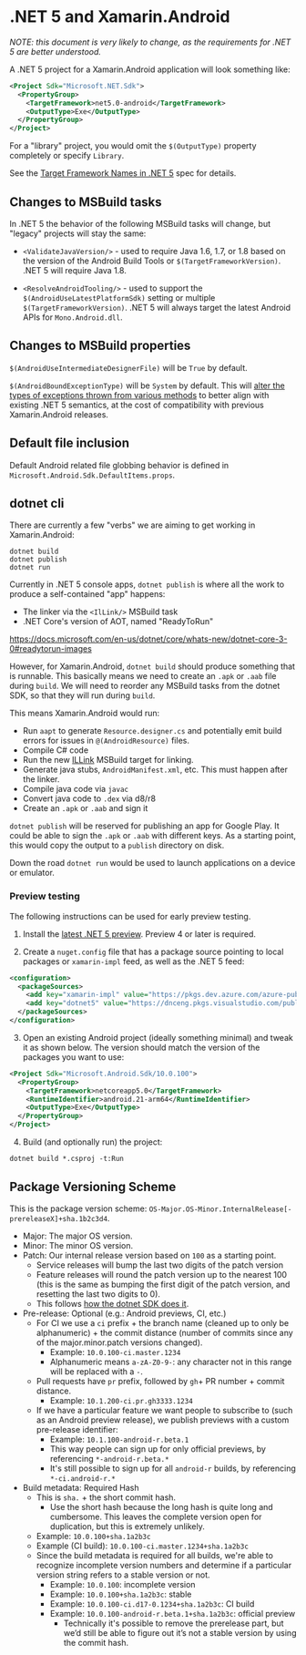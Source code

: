 # .NET 5 and Xamarin.Android

_NOTE: this document is very likely to change, as the requirements for
.NET 5 are better understood._

A .NET 5 project for a Xamarin.Android application will look something
like:

```xml
<Project Sdk="Microsoft.NET.Sdk">
  <PropertyGroup>
    <TargetFramework>net5.0-android</TargetFramework>
    <OutputType>Exe</OutputType>
  </PropertyGroup>
</Project>
```

For a "library" project, you would omit the `$(OutputType)` property
completely or specify `Library`.

See the [Target Framework Names in .NET 5][net5spec] spec for details.

[net5spec]: https://github.com/dotnet/designs/blob/5e921a9dc8ecce33b3195dcdb6f10ef56ef8b9d7/accepted/2020/net5/net5.md

## Changes to MSBuild tasks

In .NET 5 the behavior of the following MSBuild tasks will change, but
"legacy" projects will stay the same:

* `<ValidateJavaVersion/>` - used to require Java 1.6, 1.7, or 1.8
  based on the version of the Android Build Tools or
  `$(TargetFrameworkVersion)`. .NET 5 will require Java 1.8.

* `<ResolveAndroidTooling/>` - used to support the
  `$(AndroidUseLatestPlatformSdk)` setting or multiple
  `$(TargetFrameworkVersion)`. .NET 5 will always target the latest
  Android APIs for `Mono.Android.dll`.

## Changes to MSBuild properties

`$(AndroidUseIntermediateDesignerFile)` will be `True` by default.

`$(AndroidBoundExceptionType)` will be `System` by default.  This will
[alter the types of exceptions thrown from various methods][abet-sys] to
better align with existing .NET 5 semantics, at the cost of compatibility with
previous Xamarin.Android releases.

[abet-sys]: https://github.com/xamarin/xamarin-android/issues/4127

## Default file inclusion

Default Android related file globbing behavior is defined in `Microsoft.Android.Sdk.DefaultItems.props`.

## dotnet cli

There are currently a few "verbs" we are aiming to get working in
Xamarin.Android:

    dotnet build
    dotnet publish
    dotnet run

Currently in .NET 5 console apps, `dotnet publish` is where all the
work to produce a self-contained "app" happens:

* The linker via the `<IlLink/>` MSBuild task
* .NET Core's version of AOT, named "ReadyToRun"

https://docs.microsoft.com/en-us/dotnet/core/whats-new/dotnet-core-3-0#readytorun-images

However, for Xamarin.Android, `dotnet build` should produce something
that is runnable. This basically means we need to create an `.apk` or
`.aab` file during `build`. We will need to reorder any MSBuild tasks
from the dotnet SDK, so that they will run during `build`.

This means Xamarin.Android would run:

* Run `aapt` to generate `Resource.designer.cs` and potentially emit
  build errors for issues in `@(AndroidResource)` files.
* Compile C# code
* Run the new [ILLink][illink] MSBuild target for linking.
* Generate java stubs, `AndroidManifest.xml`, etc. This must happen
  after the linker.
* Compile java code via `javac`
* Convert java code to `.dex` via d8/r8
* Create an `.apk` or `.aab` and sign it

`dotnet publish` will be reserved for publishing an app for Google
Play. It could be able to sign the `.apk` or `.aab` with different
keys. As a starting point, this would copy the output to a `publish`
directory on disk.

Down the road `dotnet run` would be used to launch applications on a
device or emulator.

[illink]: https://github.com/mono/linker/blob/master/src/linker/README.md

### Preview testing

The following instructions can be used for early preview testing.

  1) Install the [latest .NET 5 preview][0]. Preview 4 or later is required.

  2) Create a `nuget.config` file that has a package source pointing to
     local packages or `xamarin-impl` feed, as well as the .NET 5 feed:

```xml
<configuration>
  <packageSources>
    <add key="xamarin-impl" value="https://pkgs.dev.azure.com/azure-public/vside/_packaging/xamarin-impl/nuget/v3/index.json" />
    <add key="dotnet5" value="https://dnceng.pkgs.visualstudio.com/public/_packaging/dotnet5/nuget/v3/index.json" />
  </packageSources>
</configuration>
```

  3) Open an existing Android project (ideally something minimal) and
    tweak it as shown below. The version should match the version of the
    packages you want to use:

```xml
<Project Sdk="Microsoft.Android.Sdk/10.0.100">
  <PropertyGroup>
    <TargetFramework>netcoreapp5.0</TargetFramework>
    <RuntimeIdentifier>android.21-arm64</RuntimeIdentifier>
    <OutputType>Exe</OutputType>
  </PropertyGroup>
</Project>
```

  4) Build (and optionally run) the project:

    dotnet build *.csproj -t:Run

## Package Versioning Scheme

This is the package version scheme: `OS-Major.OS-Minor.InternalRelease[-prereleaseX]+sha.1b2c3d4`.

* Major: The major OS version.
* Minor: The minor OS version.
* Patch: Our internal release version based on `100` as a starting point.
    * Service releases will bump the last two digits of the patch version
    * Feature releases will round the patch version up to the nearest 100
      (this is the same as bumping the first digit of the patch version, and
      resetting the last two digits to 0).
    * This follows [how the dotnet SDK does it][1].
* Pre-release: Optional (e.g.: Android previews, CI, etc.)
    * For CI we use a `ci` prefix + the branch name (cleaned up to only be
      alphanumeric) + the commit distance (number of commits since any of the
      major.minor.patch versions changed).
        * Example: `10.0.100-ci.master.1234`
        * Alphanumeric means `a-zA-Z0-9-`: any character not in this range
          will be replaced with a `-`.
    * Pull requests have `pr` prefix, followed by `gh`+ PR number + commit
      distance.
        * Example: `10.1.200-ci.pr.gh3333.1234`
    * If we have a particular feature we want people to subscribe to (such as
      an Android preview release), we publish previews with a custom pre-release
      identifier:
        * Example: `10.1.100-android-r.beta.1`
        * This way people can sign up for only official previews, by
          referencing `*-android-r.beta.*`
        * It's still possible to sign up for all `android-r` builds, by
          referencing `*-ci.android-r.*`
* Build metadata: Required Hash
    * This is `sha.` + the short commit hash.
        * Use the short hash because the long hash is quite long and
          cumbersome. This leaves the complete version open for duplication,
          but this is extremely unlikely.
    * Example: `10.0.100+sha.1a2b3c`
    * Example (CI build): `10.0.100-ci.master.1234+sha.1a2b3c`
    * Since the build metadata is required for all builds, we're able to
      recognize incomplete version numbers and determine if a particular
      version string refers to a stable version or not.
        * Example: `10.0.100`: incomplete version
        * Example: `10.0.100+sha.1a2b3c`: stable
        * Example: `10.0.100-ci.d17-0.1234+sha.1a2b3c`: CI build
        * Example: `10.0.100-android-r.beta.1+sha.1a2b3c`: official
          preview
            * Technically it's possible to remove the prerelease part, but
              we’d still be able to figure out it’s not a stable version by
              using the commit hash.


[0]: https://github.com/dotnet/installer#installers-and-binaries
[1]: https://github.com/dotnet/designs/blob/master/accepted/2018/sdk-version-scheme.md
